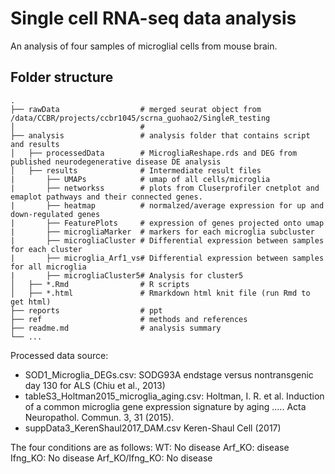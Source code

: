 Single cell RNA-seq data analysis
=======================

An analysis of four samples of microglial cells from mouse brain.


Folder structure
-----------

```
.
├── rawData                  # merged seurat object from /data/CCBR/projects/ccbr1045/scrna_guohao2/SingleR_testing
│                            #  
├── analysis                 # analysis folder that contains script and results
│   ├── processedData        # MicrogliaReshape.rds and DEG from published neurodegenerative disease DE analysis
│   ├── results              # Intermediate result files
|       ├── UMAPs            # umap of all cells/microglia 
|       ├── networkss        # plots from Cluserprofiler cnetplot and emaplot pathways and their connected genes.
|       ├── heatmap          # normalzed/average expression for up and down-regulated genes
|       ├── FeaturePlots     # expression of genes projected onto umap
|       ├── microgliaMarker  # markers for each microglia subcluster
|       ├── microgliaCluster # Differential expression between samples for each cluster
|       ├── microglia_Arf1_vs# Differential expression between samples for all microglia
|       ├── microgliaCluster5# Analysis for cluster5
│   ├── *.Rmd                # R scripts 
│   ├── *.html               # Rmarkdown html knit file (run Rmd to get html)
├── reports                  # ppt
├── ref                      # methods and references
├── readme.md                # analysis summary                       
└── ...
```

Processed data source: 

- SOD1_Microglia_DEGs.csv: SODG93A endstage versus nontransgenic day 130 for ALS (Chiu et al., 2013)
- tableS3_Holtman2015_microglia_aging.csv: Holtman, I. R. et al. Induction of a common microglia gene expression
signature by aging ..... Acta Neuropathol. Commun. 3, 31 (2015).
- suppData3_KerenShaul2017_DAM.csv Keren-Shaul Cell (2017)




The four conditions are as follows:
WT: No disease
Arf_KO: disease
Ifng_KO: No disease
Arf_KO/Ifng_KO: No disease

